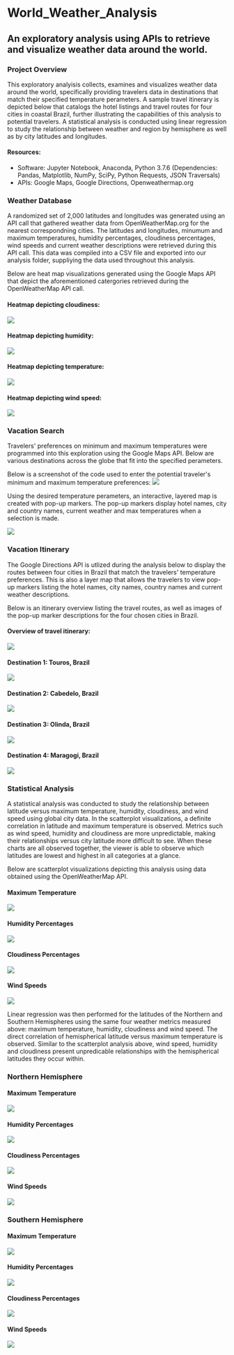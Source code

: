 # World_Weather_Analysis

## An exploratory analysis using APIs to retrieve and visualize weather data around the world.

### Project Overview

This exploratory analyisis collects, examines and visualizes weather data around the world, specifically providing travelers data in destinations that match their specified temperature perameters. A sample travel itinerary is depicted below that catalogs the hotel listings and travel routes for four cities in coastal Brazil, 
further illustrating the capabilities of this analysis to potential travelers. A statistical analysis is conducted using linear regression to study the relationship between weather and region by hemisphere as well as by city latitudes and longitudes.   

#### Resources: 
* Software: Jupyter Notebook, Anaconda, Python 3.7.6 (Dependencies: Pandas, Matplotlib, NumPy, SciPy, Python Requests, JSON Traversals)
* APIs: Google Maps, Google Directions, Openweathermap.org

### Weather Database

A randomized set of 2,000 latitudes and longitudes was generated using an API call that gathered weather data from OpenWeatherMap.org for the nearest correspondning cities. The latitudes and longitudes, minumum and maximum temperatures, humidity percentages, cloudiness percentages, wind speeds and current weather descriptions were retrieved during this API call. This data was compiled into a CSV file and exported into our analysis folder, suppliying the data used throughout this analysis.  

Below are heat map visualizations generated using the Google Maps API that depict the aforementioned catergories retrieved during the OpenWeatherMap API call.

#### Heatmap depicting cloudiness:
![](Weather_Data/Weather_heatmap_cloudiness.png)

#### Heatmap depicting humidity:
![](Weather_Data/Weather_heatmap_humidity.png)

#### Heatmap depicting temperature:
![](Weather_Data/Weather_heatmap_temperature.png)

#### Heatmap depicting wind speed:
![](Weather_Data/Weather_heatmap_windspeed.png)

### Vacation Search

Travelers' preferences on minimum and maximum temperatures were programmed into this exploration using the Google Maps API. Below are various destinations across the globe that fit into the specified perameters. 

Below is a screenshot of the code used to enter the potential traveler's minimum and maximum temperature preferences:
![](Weather_Data/Weather_temp_min_max.png)

Using the desired temperature perameters, an interactive, layered map is created with pop-up markers. The pop-up markers display hotel names, city and country names, current weather and max temperatures when a selection is made. 

![](Vacation_Search/WeatherPy_vacation_map.png)

### Vacation Itinerary

The Google Directions API is utlized during the analysis below to display the routes between four cities in Brazil that match the travelers' temperature preferences. 
This is also a layer map that allows the travelers to view pop-up markers listing the hotel names, city names, country names and current weather descriptions. 

Below is an itinerary overview listing the travel routes, as well as images of the pop-up marker descriptions for the four chosen cities in Brazil. 

#### Overview of travel itinerary:
![](Vacation_Itinerary/WeatherPy_travel_map.png)

#### Destination 1: Touros, Brazil
![](Vacation_Itinerary/WeatherPy_map_marker_1.png)

#### Destination 2: Cabedelo, Brazil
![](Vacation_Itinerary/WeatherPy_map_marker_2.png)

#### Destination 3: Olinda, Brazil
![](Vacation_Itinerary/WeatherPy_map_marker_3.png)

#### Destination 4: Maragogi, Brazil
![](Vacation_Itinerary/WeatherPy_map_marker_4.png)

### Statistical Analysis

A statistical analysis was conducted to study the relationship between latitude versus maximum temperature, humidity, cloudiness, and wind speed using global city data. In the scatterplot visualizations, a definite correlation in latitude and maximum temperature is observed. Metrics such as wind speed, humidity and cloudiness are more unpredictable, making their relationships versus city latitude more difficult to see. When these charts are all observed together, the viewer is able to observe which latitudes are lowest and highest in all categories at a glance. 

Below are scatterplot visualizations depicting this analysis using data obtained using the OpenWeatherMap API. 

#### Maximum Temperature
![](Weather_Data/Fig1.png)

#### Humidity Percentages
![](Weather_Data/Fig2.png)

#### Cloudiness Percentages
![](Weather_Data/Fig3.png)

#### Wind Speeds
![](Weather_Data/Fig4.png)

Linear regression was then performed for the latitudes of the Northern and Southern Hemispheres using the same four weather metrics measured above: maximum temperature, humidity, cloudiness and wind speed. The direct correlation of hemispherical latitude versus maximum temperature is observed. Similar to the scatterplot analysis above, wind speed, humidity and cloudiness present unpredicable relationships with the hemispherical latitudes they occur within. 

### Northern Hemisphere 

#### Maximum Temperature
![](Weather_Data/LR_NH_maxtemp.png)

#### Humidity Percentages
![](Weather_Data/LR_NH_Humidity.png)

#### Cloudiness Percentages
![](Weather_Data/LR_NH_Cloudiness.png)

#### Wind Speeds
![](Weather_Data/LR_NH_LR_NH_Windspeed.png)

### Southern Hemisphere

#### Maximum Temperature
![](Weather_Data/LR_SH_Maxtemp.png)

#### Humidity Percentages
![](Weather_Data/LR_SH_humidty.png)

#### Cloudiness Percentages
![](Weather_Data/LR_SH_Cloudiness.png)

#### Wind Speeds
![](Weather_Data/LR_SH_Windspeed.png)
